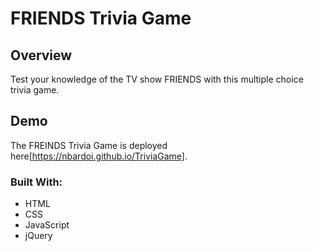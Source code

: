 # FRIENDS Trivia Game

## Overview
Test your knowledge of the TV show FRIENDS with this multiple choice trivia game.

## Demo
The FREINDS Trivia Game is deployed here[https://nbardoi.github.io/TriviaGame].

### Built With:
 - HTML
 - CSS
 - JavaScript
 - jQuery
